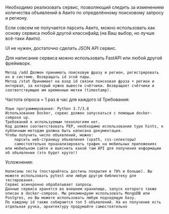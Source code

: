 Необходимо реализовать сервис, позволяющий следить за изменением количества объявлений в Авито по определённому поисковому запросу и региону.

Если совсем не получается парсить Авито, можно использовать как основу сервиса любой другой классифайд (на Ваш выбор, но лучше всё-таки Авито).

UI не нужен, достаточно сделать JSON API сервис.

Для написание сервиса можно использовать FastAPI или любой другой фреймворк.

    Метод /add Должен принимать поисковую фразу и регион, регистрировать их в системе. Возвращать id этой пары.
    Метод /stat Принимает на вход id связки поисковая фраза + регион и интервал, за который нужно вывести счётчики. Возвращает счётчики и соответствующие им временные метки (timestamp).

Частота опроса = 1 раз в час  для каждого id
Требования:

    Язык программирования: Python 3.7/3.8
    Использование Docker, сервис должен запускаться с помощью docker-compose up.
    Требований к используемым технологиям нет.
    Код должен соответствовать PEP, необходимо использование type hints, к публичным методам должна быть написана документация.
    Чтобы получить число объявлений, можно:
        парсить web-страницу объявления (xpath, css-селекторы)
        самостоятельно проанализировать трафик на мобильных приложениях или мобильном сайте и выяснить какой там API для получения информации об объявлении (это будет круто!)

Усложнения:

    Написаны тесты (постарайтесь достичь покрытия в 70% и больше). Вы можете использовать pytest или любую другую библиотеку для тестирования.
    Сервис асинхронно обрабатывает запросы.
    Данные сервиса хранятся во внешнем хранилище, запуск которого также описан в docker-compose. Мы рекомендуем использовать MongoDB или Postgres, но Вы можете использовать любую подходящую базу.
    По каждому id также собираются топ 5 объявлений. На их получение есть отдельная ручка, архитектуру продумайте самостоятельно
